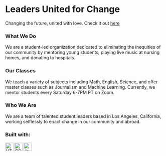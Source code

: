 # Leaders United for Change
Changing the future, united with love. Check it out [here][luc]

### What We Do
We are a student-led organization dedicated to eliminating the inequities of our community by mentoring young students, playing live music at nursing homes, and donating to hospitals.

### Our Classes
We teach a variety of subjects including Math, English, Science, and offer master classes such as Journalism and Machine Learning. Currently, we mentor students every Saturday 6-7PM PT on Zoom.

### Who We Are
We are a team of talented student leaders based in Los Angeles, California, working selflessly to enact change in our community and abroad.

### Built with:
<img align="left" alt="HTML5" width="26px" src="https://img.icons8.com/color/48/000000/html-5.png" />
<img align="left" alt="CSS3" width="26px" src="https://img.icons8.com/color/48/000000/css3.png" />
<img align="left" alt="JavaScript" width="26px" src="https://img.icons8.com/color/48/000000/javascript.png" />

[luc]: https://leadersunitedforchange.org

